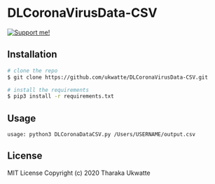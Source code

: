 # DLCoronaVirusData-CSV

[![Support me!](https://www.buymeacoffee.com/assets/img/custom_images/orange_img.png)](https://www.buymeacoffee.com/ukwatte)

## Installation

```bash
# clone the repo
$ git clone https://github.com/ukwatte/DLCoronaVirusData-CSV.git

# install the requirements
$ pip3 install -r requirements.txt
```

## Usage
```
usage: python3 DLCoronaDataCSV.py /Users/USERNAME/output.csv
```

## License
MIT License
Copyright (c) 2020 Tharaka Ukwatte
